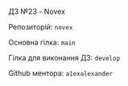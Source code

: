 ДЗ №23 - Novex

Репозиторій:  `novex` 

Основна гілка: `main`

Гілка для виконання ДЗ: `develop`

Github ментора: `a1exalexander`